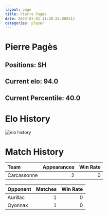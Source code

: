 ```yaml
---  
layout: page  
title: Pierre Pagès  
date: 2023-03-02 11:28:22.008512  
categories: player  
---
```

# Pierre Pagès

## Positions: SH

## Current elo: 94.0

## Current Percentile: 40.0

# Elo History


![elo history](history_PierrePagès.png)
# Match History


| Team        |   Appearances |   Win Rate |
|:------------|--------------:|-----------:|
| Carcassonne |             2 |          0 |

| Opponent   |   Matches |   Win Rate |
|:-----------|----------:|-----------:|
| Aurillac   |         1 |          0 |
| Oyonnax    |         1 |          0 |
